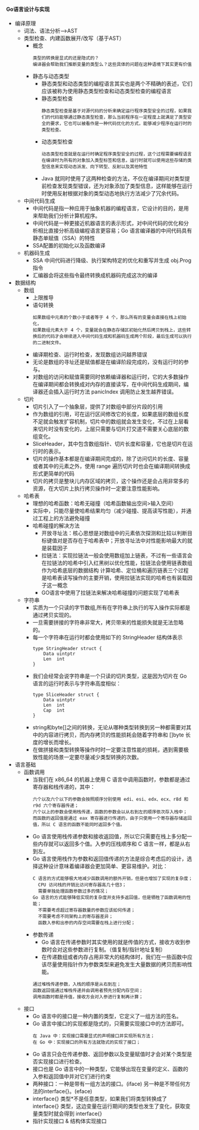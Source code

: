 #### Go语言设计与实现 ####
- 编译原理
  - 词法、语法分析-->AST
  - 类型检查、内建函数展开/改写（基于AST）
    - 概念
      ```
      类型的转换是显式的还是隐式的？
      编译器会帮助我们推断变量的类型么？这些具体的问题在这种语境下其实更有价值
      ```
    - 静态与动态类型
      - 静态类型和动态类型的编程语言其实也是两个不精确的表述，它们应该被称为使用静态类型检查和动态类型检查的编程语言
      - 静态类型检查
        ```
        静态类型检查是基于对源代码的分析来确定运行程序类型安全的过程，如果我们的代码能够通过静态类型检查，那么当前程序在一定程度上就满足了类型安全的要求，它也可以被看作是一种代码优化的方式，能够减少程序在运行时的类型检查。
        ```
      - 动态类型检查
        ```
        动态类型检查就是在运行时确定程序类型安全的过程，这个过程需要编程语言在编译时为所有的对象加入类型标签和信息，运行时就可以使用这些存储的类型信息来实现动态派发、向下转型、反射以及其他特性
        ```
      - Java 就同时使用了这两种检查的方法，不仅在编译期间对类型提前检查发现类型错误，还为对象添加了类型信息，这样能够在运行时使用反射根据对象的类型动态地执行方法减少了冗余代码。
  - 中间代码生成
    - 中间代码是指一种应用于抽象机器的编程语言，它设计的目的，是用来帮助我们分析计算机程序。
    - 中间代码是一种更接近机器语言的表示形式，对中间代码的优化和分析相比直接分析高级编程语言更容易；Go 语言编译器的中间代码具有静态单赋值（SSA）的特性
    - SSA配置的初始化以及函数编译
  - 机器码生成
    - SSA 中间代码进行降级、执行架构特定的优化和重写并生成 obj.Prog 指令
    - 汇编器会将这些指令最终转换成机器码完成这次的编译
- 数据结构
  - 数组
    - 上限推导
    - 语句转换
      ``` 
      如果数组中元素的个数小于或者等于 4 个，那么所有的变量会直接在栈上初始化，
      如果数组元素大于 4 个，变量就会在静态存储区初始化然后拷贝到栈上，这些转换后的代码才会继续进入中间代码生成和机器码生成两个阶段，最后生成可以执行的二进制文件。
      ```
    - 编译期检查、运行时检查，发现数组访问越界错误
    - 无论是数组的寻址还是赋值都是在编译阶段完成的，没有运行时的参与。
    - 对数组的访问和赋值需要同时依赖编译器和运行时，它的大多数操作在编译期间都会转换成对内存的直接读写，在中间代码生成期间，编译器还会插入运行时方法 panicIndex 调用防止发生越界错误。
  - 切片
    - 切片引入了一个抽象层，提供了对数组中部分片段的引用
    - 作为数组的引用，可在运行区间修改它的长度，如果底层的数组长度不足就会触发扩容机制，切片中的数组就会发生变化，不过在上层看来切片时没有变化的，上层只需要与切片打交道不需要关心底层的数组变化。
    - SliceHeader，其中包含数组指针、切片长度和容量，它也是切片在运行时的表示。
    - 切片的操作基本都是在编译期间完成的，除了访问切片的长度、容量或者其中的元素之外，使用 range 遍历切片时也会在编译期间转换成形式更简单的代码
    - 切片的拷贝是整块儿内存区域的拷贝，这个操作还是会占用非常多的资源，在大切片上执行拷贝操作时一定要注意性能影响。
  - 哈希表
    - 理想的哈希函数：哈希无碰撞（哈希函数输出空间>输入空间）
    - 实际中，只能尽量使哈希结果均匀（减少碰撞、提高读写性能），并通过工程上的方法避免碰撞
    - 哈希碰撞的解决方法
      - 开放寻址法：核心思想是对数组中的元素依次探测和比较以判断目标键值对是否存在于哈希表中；开放寻址法中对性能影响最大的就是装载因子
      - 拉链法：实现拉链法一般会使用数组加上链表，不过有一些语言会在拉链法的哈希中引入红黑树以优化性能，拉链法会使用链表数组作为哈希底层的数据结构
        计算哈希、定位桶和遍历链表三个过程是哈希表读写操作的主要开销，使用拉链法实现的哈希也有装载因子这一概念
      - GO语言中使用了拉链法来解决哈希碰撞的问题实现了哈希表
  - 字符串
    - 实质为一个只读的字节数组,所有在字符串上执行的写入操作实际都是通过拷贝实现的。
    - 一旦需要拼接的字符串非常大，拷贝带来的性能损失就是无法忽略的。
    - 每一个字符串在运行时都会使用如下的 StringHeader 结构体表示
      ```
      type StringHeader struct {
          Data uintptr
          Len  int
      }
      ```
    - 我们会经常会说字符串是一个只读的切片类型，这是因为切片在 Go 语言的运行时表示与字符串高度相似：
      ```
      type SliceHeader struct {
          Data uintptr
          Len  int
          Cap  int
      }
      ```
    - string和byte[]之间的转换，无论从哪种类型转换到另一种都需要对其中的内容进行拷贝，而内存拷贝的性能损耗会随着字符串和 []byte 长度的增长而增长。
    - 在做拼接和类型转换等操作时时一定要注意性能的损耗，遇到需要极致性能的场景一定要尽量减少类型转换的次数。
- 语言基础 
  - 函数调用
    - 当我们在 x86_64 的机器上使用 C 语言中调用函数时，参数都是通过寄存器和栈传递的，其中：    
      ``` 
      六个以及六个以下的参数会按照顺序分别使用 edi、esi、edx、ecx、r8d 和 r9d 六个寄存器传递；
      六个以上的参数会使用栈传递，函数的参数会以从右到左的顺序依次存入栈中；
      而函数的返回值是通过 eax 寄存器进行传递的，由于只使用一个寄存器存储返回值，所以 C 语言的函数不能同时返回多个值。
      ```
    - Go 语言使用栈传递参数和接收返回值，所以它只需要在栈上多分配一些内存就可以返回多个值。入参的压栈顺序和 C 语言一样，都是从右到左。
    - Go 语言使用栈作为参数和返回值传递的方法是综合考虑后的设计，选择这种设计意味着编译器会更加简单、更容易维护。对比：
      ``` 
      C 语言的方式能够极大地减少函数调用的额外开销，但是也增加了实现的复杂度；
        CPU 访问栈的开销比访问寄存器高几十倍3；
        需要单独处理函数参数过多的情况；
      Go 语言的方式能够降低实现的复杂度并支持多返回值，但是牺牲了函数调用的性能；
        不需要考虑超过寄存器数量的参数应该如何传递；
        不需要考虑不同架构上的寄存器差异；
        函数入参和出参的内存空间需要在栈上进行分配；
      ```
    - 参数传递
      - Go 语言在传递参数时其实使用的就是传值的方式，接收方收到参数时会对这些参数进行复制。（值复制/指针地址复制）
      - 在传递数组或者内存占用非常大的结构体时，我们在一些函数中应该尽量使用指针作为参数类型来避免发生大量数据的拷贝而影响性能。
      ``` 
      通过堆栈传递参数，入栈的顺序是从右到左；
      函数返回值通过堆栈传递并由调用者预先分配内存空间；
      调用函数时都是传值，接收方会对入参进行复制再计算；
      ```
  - 接口
    - Go 语言中的接口是一种内置的类型，它定义了一组方法的签名。
    - Go 语言中接口的实现都是隐式的，只需要实现接口中的方法即可。
      ``` 
      在 Java 中：实现接口需要显式的声明接口并实现所有方法；
      在 Go 中：实现接口的所有方法就隐式的实现了接口；
      ```
    - Go 语言只会在传递参数、返回参数以及变量赋值时才会对某个类型是否实现接口进行检查。
    - 接口也是 Go 语言中的一种类型，它能够出现在变量的定义、函数的入参和返回值中并对它们进行约束
    - 两种接口：一种是带有一组方法的接口。(iface) 另一种是不带任何方法的interface{}。(eface)
    - interface{} 类型*不是任意类型，如果我们将类型转换成了 interface{} 类型，这边变量在运行期间的类型也发生了变化，获取变量类型时就会得到 interface{}
    - 指针实现接口 & 结构体实现接口
      
      
      
      
      
      
      
      
      
      